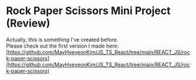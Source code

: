 # Rock Paper Scissors Mini Project (Review)

Actually, this is something I've created before.  
Please check out the first version I made here: [https://github.com/MayHyeyeonKim/JS_TS_React/tree/main/REACT_JS/rock-paper-scissors](https://github.com/MayHyeyeonKim/JS_TS_React/tree/main/REACT_JS/rock-paper-scissors)
